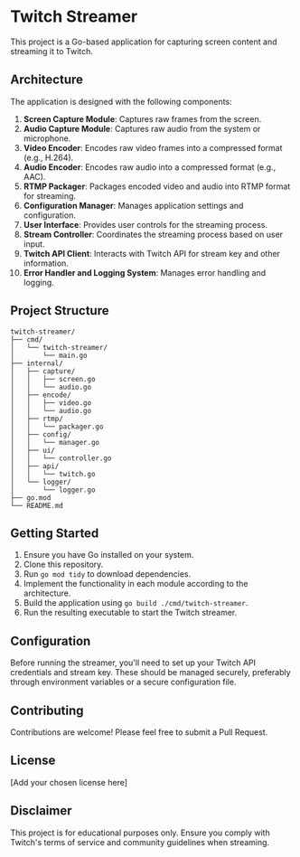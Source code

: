 # Twitch Streamer

This project is a Go-based application for capturing screen content and streaming it to Twitch.

## Architecture

The application is designed with the following components:

1. **Screen Capture Module**: Captures raw frames from the screen.
2. **Audio Capture Module**: Captures raw audio from the system or microphone.
3. **Video Encoder**: Encodes raw video frames into a compressed format (e.g., H.264).
4. **Audio Encoder**: Encodes raw audio into a compressed format (e.g., AAC).
5. **RTMP Packager**: Packages encoded video and audio into RTMP format for streaming.
6. **Configuration Manager**: Manages application settings and configuration.
7. **User Interface**: Provides user controls for the streaming process.
8. **Stream Controller**: Coordinates the streaming process based on user input.
9. **Twitch API Client**: Interacts with Twitch API for stream key and other information.
10. **Error Handler and Logging System**: Manages error handling and logging.

## Project Structure

```
twitch-streamer/
├── cmd/
│   └── twitch-streamer/
│       └── main.go
├── internal/
│   ├── capture/
│   │   ├── screen.go
│   │   └── audio.go
│   ├── encode/
│   │   ├── video.go
│   │   └── audio.go
│   ├── rtmp/
│   │   └── packager.go
│   ├── config/
│   │   └── manager.go
│   ├── ui/
│   │   └── controller.go
│   ├── api/
│   │   └── twitch.go
│   └── logger/
│       └── logger.go
├── go.mod
└── README.md
```

## Getting Started

1. Ensure you have Go installed on your system.
2. Clone this repository.
3. Run `go mod tidy` to download dependencies.
4. Implement the functionality in each module according to the architecture.
5. Build the application using `go build ./cmd/twitch-streamer`.
6. Run the resulting executable to start the Twitch streamer.

## Configuration

Before running the streamer, you'll need to set up your Twitch API credentials and stream key. These should be managed securely, preferably through environment variables or a secure configuration file.

## Contributing

Contributions are welcome! Please feel free to submit a Pull Request.

## License

[Add your chosen license here]

## Disclaimer

This project is for educational purposes only. Ensure you comply with Twitch's terms of service and community guidelines when streaming.